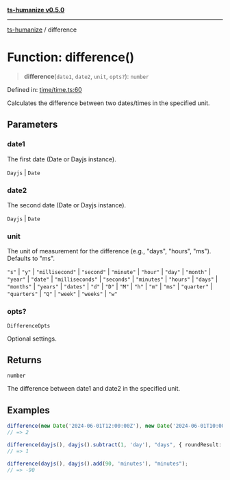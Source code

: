 [**ts-humanize v0.5.0**](../README.md)

***

[ts-humanize](../README.md) / difference

# Function: difference()

> **difference**(`date1`, `date2`, `unit`, `opts?`): `number`

Defined in: [time/time.ts:60](https://github.com/Shiv-SB/ts-humanize/blob/07d80aa56dc5c566d6991c06aec6c42de581579d/src/time/time.ts#L60)

Calculates the difference between two dates/times in the specified unit.

## Parameters

### date1

The first date (Date or Dayjs instance).

`Dayjs` | `Date`

### date2

The second date (Date or Dayjs instance).

`Dayjs` | `Date`

### unit

The unit of measurement for the difference (e.g., "days", "hours", "ms"). Defaults to "ms".

`"s"` | `"y"` | `"millisecond"` | `"second"` | `"minute"` | `"hour"` | `"day"` | `"month"` | `"year"` | `"date"` | `"milliseconds"` | `"seconds"` | `"minutes"` | `"hours"` | `"days"` | `"months"` | `"years"` | `"dates"` | `"d"` | `"D"` | `"M"` | `"h"` | `"m"` | `"ms"` | `"quarter"` | `"quarters"` | `"Q"` | `"week"` | `"weeks"` | `"w"`

### opts?

`DifferenceOpts`

Optional settings.

## Returns

`number`

The difference between date1 and date2 in the specified unit.

## Examples

```ts
difference(new Date('2024-06-01T12:00:00Z'), new Date('2024-06-01T10:00:00Z'), "hours", { roundResult: true });
// => 2
```

```ts
difference(dayjs(), dayjs().subtract(1, 'day'), "days", { roundResult: false });
// => 1
```

```ts
difference(dayjs(), dayjs().add(90, 'minutes'), "minutes");
// => -90
```
